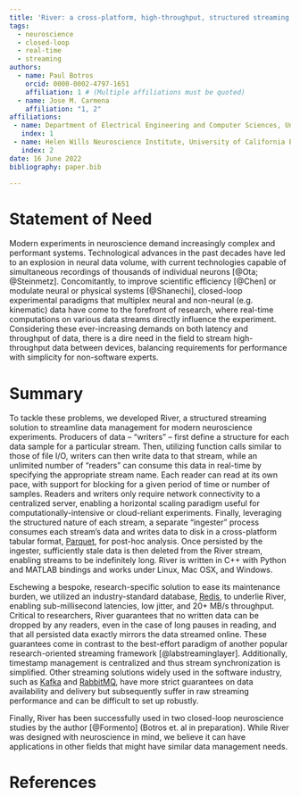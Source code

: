 ```yaml
---
title: 'River: a cross-platform, high-throughput, structured streaming framework'
tags:
  - neuroscience
  - closed-loop
  - real-time
  - streaming
authors:
  - name: Paul Botros
    orcid: 0000-0002-4797-1651
    affiliation: 1 # (Multiple affiliations must be quoted)
  - name: Jose M. Carmena
    affiliation: "1, 2"
affiliations:
 - name: Department of Electrical Engineering and Computer Sciences, University of California Berkeley, Berkeley, CA 94720, United States of America
   index: 1
 - name: Helen Wills Neuroscience Institute, University of California Berkeley, Berkeley, CA 94720, United States of America
   index: 2
date: 16 June 2022
bibliography: paper.bib

---
```


# Statement of Need

Modern experiments in neuroscience demand increasingly complex and performant systems. Technological advances in the past decades have led to an explosion in neural data volume, with current technologies capable of simultaneous recordings of thousands of individual neurons [@Ota; @Steinmetz]. Concomitantly, to improve scientific efficiency [@Chen] or modulate neural or physical systems [@Shanechi], closed-loop experimental paradigms that multiplex neural and non-neural (e.g. kinematic) data have come to the forefront of research, where real-time computations on various data streams directly influence the experiment. Considering these ever-increasing demands on both latency and throughput of data, there is a dire need in the field to stream high-throughput data between devices, balancing requirements for performance with simplicity for non-software experts.

# Summary

To tackle these problems, we developed River, a structured streaming solution to streamline data management for modern neuroscience experiments. Producers of data – “writers” – first define a structure for each data sample for a particular stream. Then, utilizing function calls similar to those of file I/O, writers can then write data to that stream, while an unlimited number of “readers” can consume this data in real-time by specifying the appropriate stream name. Each reader can read at its own pace, with support for blocking for a given period of time or number of samples. Readers and writers only require network connectivity to a centralized server, enabling a horizontal scaling paradigm useful for computationally-intensive or cloud-reliant experiments. Finally, leveraging the structured nature of each stream, a separate “ingester” process consumes each stream’s data and writes data to disk in a cross-platform tabular format, [Parquet](https://github.com/apache/parquet-format), for post-hoc analysis. Once persisted by the ingester, sufficiently stale data is then deleted from the River stream, enabling streams to be indefinitely long. River is written in C++ with Python and MATLAB bindings and works under Linux, Mac OSX, and Windows.

Eschewing a bespoke, research-specific solution to ease its maintenance burden, we utilized an industry-standard database, [Redis](https://redis.io), to underlie River, enabling sub-millisecond latencies, low jitter, and 20+ MB/s throughput. Critical to researchers, River guarantees that no written data can be dropped by any readers, even in the case of long pauses in reading, and that all persisted data exactly mirrors the data streamed online. These guarantees come in contrast to the best-effort paradigm of another popular research-oriented streaming framework [@labstreaminglayer]. Additionally, timestamp management is centralized and thus stream synchronization is simplified. Other streaming solutions widely used in the software industry, such as [Kafka](https://kafka.apache.org/) and [RabbitMQ](https://www.rabbitmq.com/), have more strict guarantees on data availability and delivery but subsequently suffer in raw streaming performance and can be difficult to set up robustly.

Finally, River has been successfully used in two closed-loop neuroscience studies by the author [@Formento] \(Botros et. al in preparation\). While River was designed with neuroscience in mind, we believe it can have applications in other fields that might have similar data management needs.

# References
